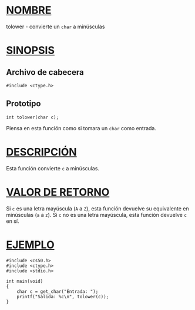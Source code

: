 # [NOMBRE](#nombre)

tolower - convierte un `char` a minúsculas

# [SINOPSIS](#sinopsis)

## Archivo de cabecera

    #include <ctype.h>

## Prototipo

    int tolower(char c);

Piensa en esta función como si tomara un `char` como entrada.

# [DESCRIPCIÓN](#descripción)

Esta función convierte `c` a minúsculas.

# [VALOR DE RETORNO](#valor-de-retorno)

Si `c` es una letra mayúscula (`A` a `Z`), esta función devuelve su equivalente en minúsculas (`a` a `z`). Si `c` no es una letra mayúscula, esta función devuelve `c` en sí.

# [EJEMPLO](#ejemplo)

    #include <cs50.h>
    #include <ctype.h>
    #include <stdio.h>

    int main(void)
    {
        char c = get_char("Entrada: ");
        printf("Salida: %c\n", tolower(c));
    }